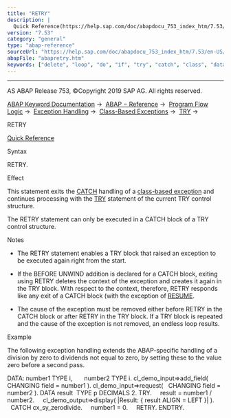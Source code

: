 ```yaml
---
title: "RETRY"
description: |
  Quick Reference(https://help.sap.com/doc/abapdocu_753_index_htm/7.53/en-US/abapretry_shortref.htm) Syntax RETRY. Effect This statement exits the CATCH(https://help.sap.com/doc/abapdocu_753_index_htm/7.53/en-US/abapcatch_try.htm) handling of a class-based exception(https://help.sap.com/doc/abap
version: "7.53"
category: "general"
type: "abap-reference"
sourceUrl: "https://help.sap.com/doc/abapdocu_753_index_htm/7.53/en-US/abapretry.htm"
abapFile: "abapretry.htm"
keywords: ["delete", "loop", "do", "if", "try", "catch", "class", "data", "exception-handling", "abapretry"]
---
```


* * *

AS ABAP Release 753, ©Copyright 2019 SAP AG. All rights reserved.

[ABAP Keyword Documentation](https://help.sap.com/doc/abapdocu_753_index_htm/7.53/en-US/abenabap.htm) →  [ABAP − Reference](https://help.sap.com/doc/abapdocu_753_index_htm/7.53/en-US/abenabap_reference.htm) →  [Program Flow Logic](https://help.sap.com/doc/abapdocu_753_index_htm/7.53/en-US/abenabap_flow_logic.htm) →  [Exception Handling](https://help.sap.com/doc/abapdocu_753_index_htm/7.53/en-US/abenabap_exceptions.htm) →  [Class-Based Exceptions](https://help.sap.com/doc/abapdocu_753_index_htm/7.53/en-US/abenexceptions.htm) →  [TRY](https://help.sap.com/doc/abapdocu_753_index_htm/7.53/en-US/abaptry.htm) → 

RETRY

[Quick Reference](https://help.sap.com/doc/abapdocu_753_index_htm/7.53/en-US/abapretry_shortref.htm)

Syntax

RETRY.

Effect

This statement exits the [CATCH](https://help.sap.com/doc/abapdocu_753_index_htm/7.53/en-US/abapcatch_try.htm) handling of a [class-based exception](https://help.sap.com/doc/abapdocu_753_index_htm/7.53/en-US/abenclass_based_exception_glosry.htm "Glossary Entry") and continues processing with the [TRY](https://help.sap.com/doc/abapdocu_753_index_htm/7.53/en-US/abaptry.htm) statement of the current TRY control structure.

The RETRY statement can only be executed in a CATCH block of a TRY control structure.

Notes

-   The RETRY statement enables a TRY block that raised an exception to be executed again right from the start.
    
-   If the BEFORE UNWIND addition is declared for a CATCH block, exiting using RETRY deletes the context of the exception and creates it again in the TRY block. With respect to the context, therefore, RETRY responds like any exit of a CATCH block (with the exception of [RESUME](https://help.sap.com/doc/abapdocu_753_index_htm/7.53/en-US/abapresume.htm).
    
-   The cause of the exception must be removed either before RETRY in the CATCH block or after RETRY in the TRY block. If a TRY block is repeated and the cause of the exception is not removed, an endless loop results.
    

Example

The following exception handling extends the ABAP-specific handling of a division by zero to dividends not equal to zero, by setting these to the value zero before a second pass.

DATA: number1 TYPE i,
      number2 TYPE i.
cl\_demo\_input=>add\_field( CHANGING field = number1 ).
cl\_demo\_input=>request(   CHANGING field = number2 ).
DATA result  TYPE p DECIMALS 2.
TRY.
    result = number1 / number2.
    cl\_demo\_output=>display( |Result: { result ALIGN = LEFT }| ).
  CATCH cx\_sy\_zerodivide.
    number1 = 0.
    RETRY.
ENDTRY.